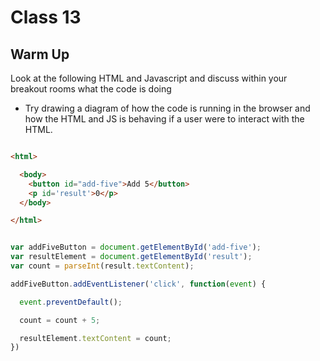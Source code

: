 # Class 13

## Warm Up

Look at the following HTML and Javascript and discuss within your breakout rooms what the code is doing

- Try drawing a diagram of how the code is running in the browser and how the HTML and JS is behaving if a user were to interact with the HTML.

```html

<html>

  <body>
    <button id="add-five">Add 5</button>
    <p id='result'>0</p>
  </body>

</html>

```

```javascript

var addFiveButton = document.getElementById('add-five');
var resultElement = document.getElementById('result');
var count = parseInt(result.textContent);

addFiveButton.addEventListener('click', function(event) {

  event.preventDefault();

  count = count + 5;

  resultElement.textContent = count;
})

```
